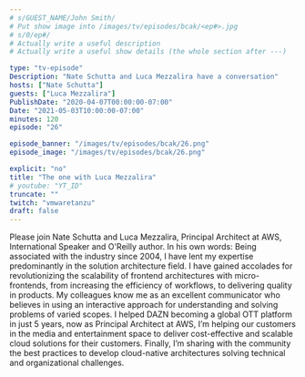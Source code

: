 ```yaml
---
# s/GUEST_NAME/John Smith/
# Put show image into /images/tv/episodes/bcak/<ep#>.jpg
# s/0/ep#/
# Actually write a useful description
# Actually write a useful show details (the whole section after ---)

type: "tv-episode"
Description: "Nate Schutta and Luca Mezzalira have a conversation"
hosts: ["Nate Schutta"]
guests: ["Luca Mezzalira"]
PublishDate: "2020-04-07T00:00:00-07:00"
Date: "2021-05-03T10:00:00-07:00"
minutes: 120
episode: "26"

episode_banner: "/images/tv/episodes/bcak/26.png"
episode_image: "/images/tv/episodes/bcak/26.png"

explicit: "no"
title: "The one with Luca Mezzalira"
# youtube: "YT_ID"
truncate: ""
twitch: "vmwaretanzu"
draft: false
---
```


Please join Nate Schutta and Luca Mezzalira, Principal Architect at AWS, International Speaker and O'Reilly author. In his own words: Being associated with the industry since 2004, I have lent my expertise predominantly in the solution architecture field. I have gained accolades for revolutionizing the scalability of frontend architectures with micro-frontends, from increasing the efficiency of workflows, to delivering quality in products. My colleagues know me as an excellent communicator who believes in using an interactive approach for understanding and solving problems of varied scopes. I helped DAZN becoming a global OTT platform in just 5 years, now as Principal Architect at AWS, I’m helping our customers in the media and entertainment space to deliver cost-effective and scalable cloud solutions for their customers. Finally, I’m sharing with the community the best practices to develop cloud-native architectures solving technical and organizational challenges.
